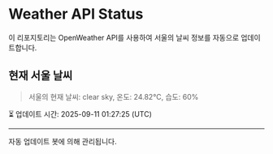 
# Weather API Status

이 리포지토리는 OpenWeather API를 사용하여 서울의 날씨 정보를 자동으로 업데이트합니다.

## 현재 서울 날씨
> 서울의 현재 날씨: clear sky, 온도: 24.82°C, 습도: 60%

⏳ 업데이트 시간: 2025-09-11 01:27:25 (UTC)

---
자동 업데이트 봇에 의해 관리됩니다.
